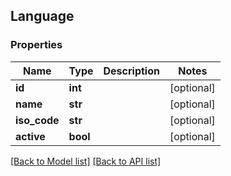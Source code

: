 ## Language

### Properties
Name | Type | Description | Notes
------------ | ------------- | ------------- | -------------
**id** | **int** |  | [optional] 
**name** | **str** |  | [optional] 
**iso_code** | **str** |  | [optional] 
**active** | **bool** |  | [optional] 

[[Back to Model list]](#documentation-for-models) [[Back to API list]](#documentation-for-api-endpoints)


